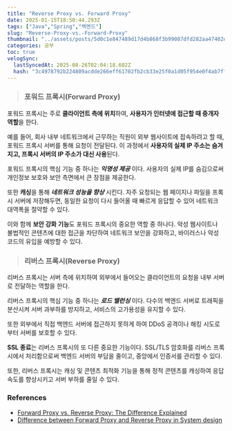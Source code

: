 ```yaml
---
title: "Reverse Proxy vs. Forward Proxy"
date: 2025-01-15T18:50:44.293Z
tags: ["Java","Spring","백엔드"]
slug: "Reverse-Proxy-vs.-Forward-Proxy"
thumbnail: "../assets/posts/5d0c1e847489d17d4b868f3b99087dfd282aa47402d757e6f6dbc4ab7bb3f3ae.png"
categories: 공부
toc: true
velogSync:
  lastSyncedAt: 2025-08-26T02:04:18.602Z
  hash: "3c4978792b224809acdde266eff61702fb2cb33e25f0a1d05f954e0f4ab7ff1e"
---
```


> ### 포워드 프록시(Forward Proxy)

포워드 프록시는 주로 **클라이언트 측에 위치**하여, **사용자가 인터넷에 접근할 때 중개자 역할**을 한다.

예를 들어, 회사 내부 네트워크에서 근무하는 직원이 외부 웹사이트에 접속하려고 할 때, 포워드 프록시 서버를 통해 요청이 전달된다. 이 과정에서 **사용자의 실제 IP 주소는 숨겨지고, 프록시 서버의 IP 주소가 대신 사용**된다.

포워드 프록시의 핵심 기능 중 하나는 ***익명성 제공*** 이다. 사용자의 실제 IP를 숨김으로써 개인정보 보호와 보안 측면에서 큰 장점을 제공한다.

또한 **캐싱**을 통해 ***네트워크 성능을 향상*** 시킨다. 자주 요청되는 웹 페이지나 파일을 프록시 서버에 저장해두면, 동일한 요청이 다시 들어올 때 빠르게 응답할 수 있어 네트워크 대역폭을 절약할 수 있다.

이와 함께 **보안 강화 기능**도 포워드 프록시의 중요한 역할 중 하나다. 악성 웹사이트나 불법적인 콘텐츠에 대한 접근을 차단하여 네트워크 보안을 강화하고, 바이러스나 악성 코드의 유입을 예방할 수 있다.

> ### 리버스 프록시(Reverse Proxy)

리버스 프록시는 서버 측에 위치하여 외부에서 들어오는 클라이언트의 요청을 내부 서버로 전달하는 역할을 한다.

리버스 프록시의 핵심 기능 중 하나는 ***로드 밸런싱*** 이다. 다수의 백엔드 서버로 트래픽을 분산시켜 서버 과부하를 방지하고, 서비스의 고가용성을 유지할 수 있다.

또한 외부에서 직접 백엔드 서버에 접근하지 못하게 하여 DDoS 공격이나 해킹 시도로부터 서버를 보호할 수 있다.

**SSL 종료**는 리버스 프록시의 또 다른 중요한 기능이다. SSL/TLS 암호화를 리버스 프록시에서 처리함으로써 백엔드 서버의 부담을 줄이고, 중앙에서 인증서를 관리할 수 있다.

또한, 리버스 프록시는 캐싱 및 콘텐츠 최적화 기능을 통해 정적 콘텐츠를 캐싱하여 응답 속도를 향상시키고 서버 부하를 줄일 수 있다.

### References
- [Forward Proxy vs. Reverse Proxy: The Difference Explained](https://www.strongdm.com/blog/difference-between-proxy-and-reverse-proxy)
- [Difference between Forward Proxy and Reverse Proxy in System design](https://dev.to/somadevtoo/difference-between-forward-proxy-and-reverse-proxy-in-system-design-54g5)